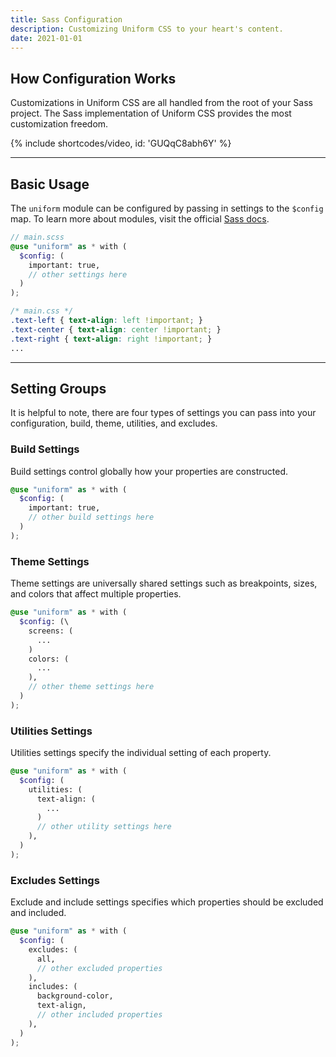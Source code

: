 ```yaml
---
title: Sass Configuration
description: Customizing Uniform CSS to your heart's content.
date: 2021-01-01
---
```


## How Configuration Works

Customizations in Uniform CSS are all handled from the root of your Sass project. The Sass implementation of Uniform CSS provides the most customization freedom. 

{% include shortcodes/video, id: 'GUQqC8abh6Y' %}

---

## Basic Usage

The `uniform` module can be configured by passing in settings to the `$config` map. To learn more about modules, visit the official [Sass docs](https://sass-lang.com/documentation/at-rules/use).

```scss
// main.scss
@use "uniform" as * with (
  $config: (
    important: true,
    // other settings here
  )
);
```

```css
/* main.css */
.text-left { text-align: left !important; }
.text-center { text-align: center !important; }
.text-right { text-align: right !important; }
...
```

---

## Setting Groups

It is helpful to note, there are four types of settings you can pass into your configuration, build, theme, utilities, and excludes. 

### Build Settings

Build settings control globally how your properties are constructed.

```scss
@use "uniform" as * with (
  $config: (
    important: true,
    // other build settings here
  )
);
```

### Theme Settings

Theme settings are universally shared settings such as breakpoints, sizes, and colors that affect multiple properties.

```scss
@use "uniform" as * with (
  $config: (\
    screens: (
      ...
    )
    colors: (
      ...
    ),
    // other theme settings here
  )
);
```

### Utilities Settings

Utilities settings specify the individual setting of each property.

```scss
@use "uniform" as * with (
  $config: (
    utilities: (
      text-align: (
        ...
      )
      // other utility settings here
    ),
  )
);
```

### Excludes Settings

Exclude and include settings specifies which properties should be excluded and included.

```scss
@use "uniform" as * with (
  $config: (
    excludes: (
      all,
      // other excluded properties
    ),
    includes: (
      background-color,
      text-align,
      // other included properties
    ),
  )
);
```
